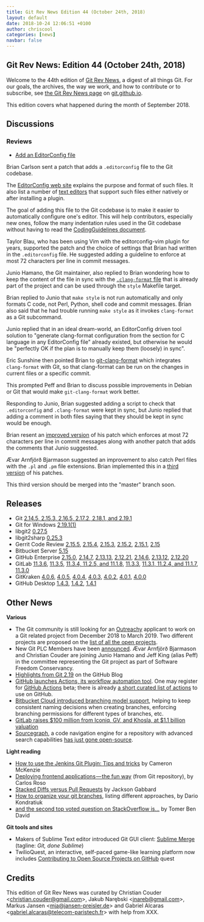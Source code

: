 ```yaml
---
title: Git Rev News Edition 44 (October 24th, 2018)
layout: default
date: 2018-10-24 12:06:51 +0100
author: chriscool
categories: [news]
navbar: false
---
```


## Git Rev News: Edition 44 (October 24th, 2018)

Welcome to the 44th edition of [Git Rev News](https://git.github.io/rev_news/rev_news/),
a digest of all things Git. For our goals, the archives, the way we work, and how to contribute or to
subscribe, see [the Git Rev News page](https://git.github.io/rev_news/rev_news/) on [git.github.io](https://git.github.io).

This edition covers what happened during the month of September 2018.

## Discussions

<!---
### General
-->


### Reviews

* [Add an EditorConfig file](https://public-inbox.org/git/20180917230307.588334-1-sandals@crustytoothpaste.net/)

Brian Carlson sent a patch that adds a `.editorconfig` file to the
Git codebase.

The [EditorConfig web site](https://editorconfig.org/) explains the
purpose and format of such files. It also list a number of
[text editors](https://editorconfig.org/#download) that support such
files either natively or after installing a plugin.

The goal of adding this file to the Git codebase is to make it easier
to automatically configure one's editor. This will help contributors,
especially new ones, follow the many indentation rules used in the Git
codebase without having to read the [CodingGuidelines document](https://github.com/git/git/blob/master/Documentation/CodingGuidelines).

Taylor Blau, who has been using Vim with the editorconfig-vim plugin
for years, supported the patch and the choice of settings that Brian
had written in the `.editorconfig` file. He suggested adding a
guideline to enforce at most 72 characters per line in commit
messages.

Junio Hamano, the Git maintainer, also replied to Brian wondering how
to keep the content of the file in sync with the [`.clang-format` file](https://github.com/git/git/blob/master/.clang-format)
that is already part of the project and can be used through the
`style` Makefile target.

Brian replied to Junio that `make style` is not run automatically and
only formats C code, not Perl, Python, shell code and commit
messages. Brian also said that he had trouble running `make style` as
it invokes `clang-format` as a Git subcommand.

Junio replied that in an ideal dream-world, an EditorConfig driven
tool solution to "generate clang-format configuration from the section
for C language in any EditorConfig file" already existed,
but otherwise he would be "perfectly OK if the plan is to manually
keep them (loosely) in sync".

Eric Sunshine then pointed Brian to [git-clang-format](https://llvm.org/svn/llvm-project/cfe/trunk/tools/clang-format/git-clang-format)
which integrates `clang-format` with Git, so that clang-format can be
run on the changes in current files or a specific commit.

This prompted Peff and Brian to discuss possible improvements in
Debian or Git that would make `git-clang-format` work better.

Responding to Junio, Brian suggested adding a script to check that
`.editorconfig` and `.clang-format` were kept in sync, but Junio
replied that adding a comment in both files saying that they should be
kept in sync would be enough.

Brian resent an [improved version](https://public-inbox.org/git/20181008202903.100166-1-sandals@crustytoothpaste.net/)
of his patch which enforces at most 72 characters per line in commit
messages along with another patch that adds the comments that Junio
suggested.

Ævar Arnfjörð Bjarmason suggested an improvement to also catch Perl
files with the `.pl` and `.pm` file extensions. Brian
implemented this in a [third version](https://public-inbox.org/git/20181008220353.780301-1-sandals@crustytoothpaste.net/)
of his patches.

This third version should be merged into the "master" branch soon.

<!---
### Support
-->

<!---
## Developer Spotlight:
-->

## Releases

+ Git [2.14.5, 2.15.3, 2.16.5, 2.17.2, 2.18.1, and 2.19.1](https://public-inbox.org/git/xmqqy3bcuy3l.fsf@gitster-ct.c.googlers.com)
+ Git for Windows [2.19.1(1)](https://github.com/git-for-windows/git/releases/tag/v2.19.1.windows.1)
+ libgit2 [0.27.5](https://github.com/libgit2/libgit2/releases/tag/v0.27.5)
+ libgit2sharp [0.25.3](https://github.com/libgit2/libgit2sharp/releases/tag/v0.25.3)
+ Gerrit Code Review [2.15.5](https://www.gerritcodereview.com/2.15.html#2155),
[2.15.4](https://www.gerritcodereview.com/2.15.html#2154),
[2.15.3](https://www.gerritcodereview.com/2.15.html#2153),
[2.15.2](https://www.gerritcodereview.com/2.15.html#2152),
[2.15.1](https://www.gerritcodereview.com/2.15.html#2151),
[2.15](https://www.gerritcodereview.com/2.15.html)
+ Bitbucket Server [5.15](https://confluence.atlassian.com/bitbucketserver/bitbucket-server-release-notes-872139866.html)
+ GitHub Enterprise [2.15.0](https://enterprise.github.com/releases/2.15.0/notes),
[2.14.7](https://enterprise.github.com/releases/2.14.7/notes),
[2.13.13](https://enterprise.github.com/releases/2.13.13/notes),
[2.12.21](https://enterprise.github.com/releases/2.12.21/notes),
[2.14.6](https://enterprise.github.com/releases/2.14.6/notes),
[2.13.12](https://enterprise.github.com/releases/2.13.12/notes),
[2.12.20](https://enterprise.github.com/releases/2.12.20/notes)
+ GitLab [11.3.6](https://about.gitlab.com/2018/10/17/gitlab-11-3-6-released/),
[11.3.5](https://about.gitlab.com/2018/10/15/gitlab-11-3-5-released/),
[11.3.4, 11.2.5, and 11.1.8](https://about.gitlab.com/2018/10/05/critical-security-release-11-3-4/),
[11.3.3](https://about.gitlab.com/2018/10/04/gitlab-11-3-3-released/),
[11.3.1, 11.2.4, and 11.1.7](https://about.gitlab.com/2018/10/01/security-release-gitlab-11-dot-3-dot-1-released/),
[11.3.0](https://about.gitlab.com/2018/09/22/gitlab-11-3-released/)
+ GitKraken [4.0.6](https://support.gitkraken.com/release-notes/current),
[4.0.5](https://support.gitkraken.com/release-notes/current),
[4.0.4](https://support.gitkraken.com/release-notes/current),
[4.0.3](https://support.gitkraken.com/release-notes/current),
[4.0.2](https://support.gitkraken.com/release-notes/current),
[4.0.1](https://support.gitkraken.com/release-notes/current),
[4.0.0](https://support.gitkraken.com/release-notes/current)
+ GitHub Desktop [1.4.3](https://desktop.github.com/release-notes/),
[1.4.2](https://desktop.github.com/release-notes/),
[1.4.1](https://desktop.github.com/release-notes/)

## Other News

__Various__

* The Git community is still looking for an
  [Outreachy](https://www.outreachy.org/) applicant to work on a Git
  related project from December 2018 to March 2019. Two different
  projects are proposed on the [list of all the open projects](https://www.outreachy.org/apply/project-selection/).
* New Git PLC Members have been [announced](https://public-inbox.org/git/20180925215112.GA29627@sigill.intra.peff.net/).
  Ævar Arnfjörð Bjarmason and Christian Couder are joining Junio
  Hamano and Jeff King (alias Peff) in the committee representing the
  Git project as part of Software Freedom Conservancy.
* [Highlights from Git 2.19](https://blog.github.com/2018-09-10-highlights-from-git-2-19/) on the GitHub Blog
* [GitHub launches Actions, its workflow automation tool](https://techcrunch.com/2018/10/16/github-launches-actions-its-workflow-automation-tool/).
  One may register for [GitHub Actions](https://github.com/features/actions) beta;
  there is already [a short curated list of actions](https://github.com/sdras/awesome-actions) to use on GitHub.
* [Bitbucket Cloud introduced branching model support](https://bitbucket.org/blog/introducing-bitbucket-branching-model-support),
  helping to keep consistent naming decisions when creating branches,
  enforcing branching permissions for different types of branches, etc.
* [GitLab raises $100 million from Iconiq, GV, and Khosla, at $1.1 billion valuation](https://venturebeat.com/2018/09/19/gitlab-raises-100-million-from-iconiq-gv-and-khosla-at-1-1-billion-valuation/)
* [Sourcegraph](https://sourcegraph.com/start), a code navigation engine for a repository with advanced search capabilities
  [has just gone open-source](https://www.i-programmer.info/news/90-tools/12219-sourcegraph-powers-up-your-code-repository.html).

__Light reading__

* [How to use the Jenkins Git Plugin: Tips and tricks](https://www.theserverside.com/video/Tips-and-tricks-on-how-to-use-Jenkins-Git-Plugin) by Cameron McKenzie
* [Deploying frontend applications — the fun way](https://hackernoon.com/deploying-frontend-applications-the-fun-way-bc3f69e15331) (from Git repository), by Carlos Roso
* [Stacked Diffs versus Pull Requests](https://jg.gg/2018/09/29/stacked-diffs-versus-pull-requests/) by Jackson Gabbard
* [How to organize your git branches](https://dev.to/hardkoded/how-to-organize-your-git-branches-4dci), listing different approaches, by Dario Kondratiuk
* [and the second top voted question on StackOverflow is...](https://dev.to/tomerbendavid/the-second-most-voted-question-on-stackoverflow-is-60b) by Tomer Ben David

__Git tools and sites__

* Makers of Sublime Text editor introduced Git GUI client: [Sublime Merge](https://www.sublimemerge.com/) (tagline: _Git, done Sublime_)
* TwilioQuest, an interactive, self-paced game-like learning platform now includes
  [Contributing to Open Source Projects on GitHub](https://www.twilio.com/quest/mission/28)
  quest


## Credits

This edition of Git Rev News was curated by
Christian Couder &lt;<christian.couder@gmail.com>&gt;,
Jakub Narębski &lt;<jnareb@gmail.com>&gt;,
Markus Jansen &lt;<mja@jansen-preisler.de>&gt; and
Gabriel Alcaras &lt;<gabriel.alcaras@telecom-paristech.fr>&gt;
with help from XXX.
